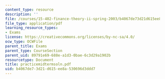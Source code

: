 ```yaml
---
content_type: resource
description: ''
file: /courses/15-402-finance-theory-ii-spring-2003/b4067de73d21d615ee8a530696d3ddd7_practicemidtermsoln.pdf
file_type: application/pdf
learning_resource_types:
- Exams
license: https://creativecommons.org/licenses/by-nc-sa/4.0/
ocw_type: OCWFile
parent_title: Exams
parent_type: CourseSection
parent_uid: 89791e69-688e-a1d3-0bae-6c3d29a1902b
resourcetype: Document
title: practicemidtermsoln.pdf
uid: b4067de7-3d21-d615-ee8a-530696d3ddd7
---
```

